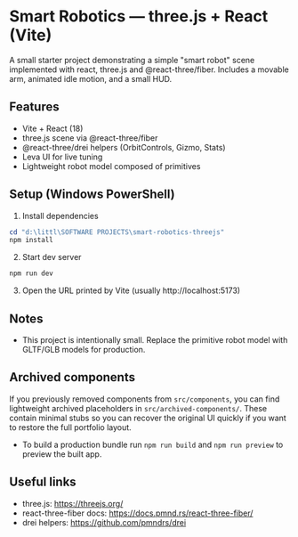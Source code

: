# Smart Robotics — three.js + React (Vite)

A small starter project demonstrating a simple "smart robot" scene implemented with react, three.js and @react-three/fiber. Includes a movable arm, animated idle motion, and a small HUD.

## Features

- Vite + React (18)
- three.js scene via @react-three/fiber
- @react-three/drei helpers (OrbitControls, Gizmo, Stats)
- Leva UI for live tuning
- Lightweight robot model composed of primitives

## Setup (Windows PowerShell)

1. Install dependencies

```powershell
cd "d:\littl\SOFTWARE PROJECTS\smart-robotics-threejs"
npm install
```

2. Start dev server

```powershell
npm run dev
```

3. Open the URL printed by Vite (usually http://localhost:5173)

## Notes
- This project is intentionally small. Replace the primitive robot model with GLTF/GLB models for production.

Archived components
-------------------
If you previously removed components from `src/components`, you can find lightweight archived placeholders in `src/archived-components/`. These contain minimal stubs so you can recover the original UI quickly if you want to restore the full portfolio layout.
- To build a production bundle run `npm run build` and `npm run preview` to preview the built app.

## Useful links
- three.js: https://threejs.org/
- react-three-fiber docs: https://docs.pmnd.rs/react-three-fiber/
- drei helpers: https://github.com/pmndrs/drei
